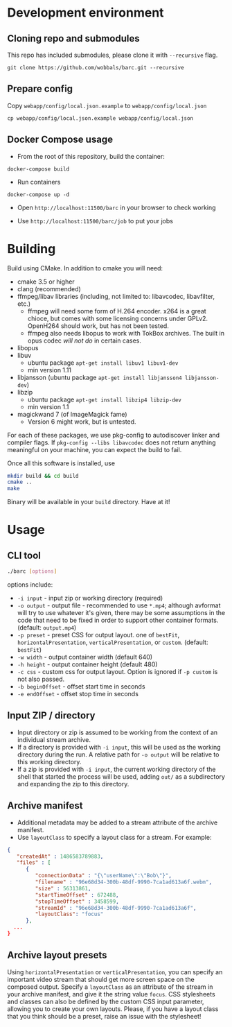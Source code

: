 # Development environment

## Cloning repo and submodules

This repo has included submodules, please clone it with `--recursive` flag.

```
git clone https://github.com/wobbals/barc.git --recursive
```

## Prepare config

Copy `webapp/config/local.json.example` to `webapp/config/local.json`

```
cp webapp/config/local.json.example webapp/config/local.json
```

## Docker Compose usage

* From the root of this repository, build the container: 

```
docker-compose build
```

* Run containers
```
docker-compose up -d
```

* Open `http://localhost:11500/barc` in your browser to check working

* Use `http://localhost:11500/barc/job` to put your jobs

# Building

Build using CMake. In addition to cmake you will need:

* cmake 3.5 or higher
* clang (recommended)
* ffmpeg/libav libraries (including, not limited to: libavcodec, libavfilter,
  etc.)
  * ffmpeg will need some form of H.264 encoder. x264 is a great chioce,
    but comes with some licensing concerns under GPLv2. OpenH264 should work,
    but has not been tested.
  * ffmpeg also needs libopus to work with TokBox archives. The built in opus
    codec *will not do* in certain cases.
* libopus
* libuv
  * ubuntu package `apt-get install libuv1 libuv1-dev`
  * min version 1.11
* libjansson (ubuntu package `apt-get install libjansson4 libjansson-dev`)
* libzip 
  * ubuntu package `apt-get install libzip4 libzip-dev`
  * min version 1.1
* magickwand 7 (of ImageMagick fame) 
  * Version 6 might work, but is untested.

For each of these packages, we use pkg-config to autodiscover linker and 
compiler flags. If `pkg-config --libs libavcodec` does not return anything
meaningful on your machine, you can expect the build to fail.

Once all this software is installed, use

```sh
mkdir build && cd build
cmake ..
make
```

Binary will be available in your `build` directory. Have at it!

# Usage

## CLI tool

```sh
./barc [options]
```

options include:

* `-i input` - input zip or working directory (required)
* `-o output` - output file - recommended to use `*.mp4`; although avformat
  will try to use whatever it's given, there may be some assumptions in the 
  code that need to be fixed in order to support other container formats.
  (default: `output.mp4`)
* `-p preset` - preset CSS for output layout. one of `bestFit`, 
  `horizontalPresentation`, `verticalPresentation`, or `custom`.
  (default: `bestFit`)
* `-w width` - output container width (default 640)
* `-h height` - output container height (default 480)
* `-c css` - custom css for output layout. Option is ignored if `-p custom` is
  not also passed.
* `-b beginOffset` - offset start time in seconds
* `-e endOffset` - offset stop time in seconds
  
## Input ZIP / directory

* Input directory or zip is assumed to be working from the context of an
  individual stream archive.
* If a directory is provided with `-i input`, this will be used as the working
  directory during the run. A relative path for `-o output` will be relative
  to this working directory.
* If a zip is provided with `-i input`, the current working directory of the
  shell that started the process will be used, adding `out/` as a subdirectory
  and expanding the zip to this directory.

  
## Archive manifest

* Additional metadata may be added to a stream attribute of the archive
  manifest.
* Use `layoutClass` to specify a layout class for a stream. For example:

```json
{
   "createdAt" : 1486583789883,
   "files" : [
      {
         "connectionData" : "{\"userName\":\"Bob\"}",
         "filename" : "96e68d34-300b-48df-9990-7ca1ad613a6f.webm",
         "size" : 56313861,
         "startTimeOffset" : 672488,
         "stopTimeOffset" : 3458599,
         "streamId" : "96e68d34-300b-48df-9990-7ca1ad613a6f",
         "layoutClass": "focus"
      },
  ...
}
```

## Archive layout presets

Using `horizontalPresentation` or `verticalPresentation`, you can specify an
important video stream that should get more screen space on the composed output.
Specify a `layoutClass` as an attribute of the stream in your archive manifest,
and give it the string value `focus`. CSS stylesheets and classes can also be
defined by the custom CSS input parameter, allowing you to create your own
layouts. 
Please, if you have a layout class that you think should be a preset, raise an
issue with the stylesheet!
